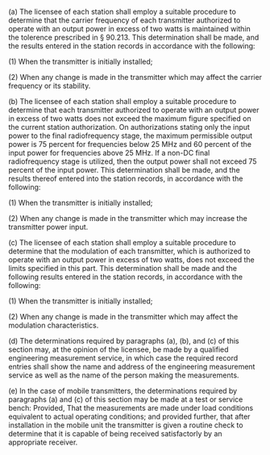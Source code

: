(a) The licensee of each station shall employ a suitable procedure to determine that the carrier frequency of each transmitter authorized to operate with an output power in excess of two watts is maintained within the tolerence prescribed in § 90.213. This determination shall be made, and the results entered in the station records in accordance with the following:

(1) When the transmitter is initially installed;

(2) When any change is made in the transmitter which may affect the carrier frequency or its stability.

(b) The licensee of each station shall employ a suitable procedure to determine that each transmitter authorized to operate with an output power in excess of two watts does not exceed the maximum figure specified on the current station authorization. On authorizations stating only the input power to the final radiofrequency stage, the maximum permissible output power is 75 percent for frequencies below 25 MHz and 60 percent of the input power for frequencies above 25 MHz. If a non-DC final radiofrequency stage is utilized, then the output power shall not exceed 75 percent of the input power. This determination shall be made, and the results thereof entered into the station records, in accordance with the following:

(1) When the transmitter is initially installed;

(2) When any change is made in the transmitter which may increase the transmitter power input.

(c) The licensee of each station shall employ a suitable procedure to determine that the modulation of each transmitter, which is authorized to operate with an output power in excess of two watts, does not exceed the limits specified in this part. This determination shall be made and the following results entered in the station records, in accordance with the following:

(1) When the transmitter is initially installed;

(2) When any change is made in the transmitter which may affect the modulation characteristics.

(d) The determinations required by paragraphs (a), (b), and (c) of this section may, at the opinion of the licensee, be made by a qualified engineering measurement service, in which case the required record entries shall show the name and address of the engineering measurement service as well as the name of the person making the measurements.

(e) In the case of mobile transmitters, the determinations required by paragraphs (a) and (c) of this section may be made at a test or service bench: Provided, That the measurements are made under load conditions equivalent to actual operating conditions; and provided further, that after installation in the mobile unit the transmitter is given a routine check to determine that it is capable of being received satisfactorly by an appropriate receiver.

